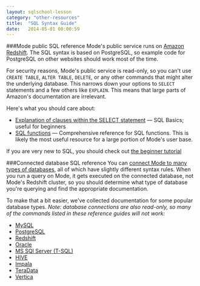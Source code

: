 ```yaml
---
layout: sqlschool-lesson
category: "other-resources"
title:  "SQL Syntax Guide"
date:   2014-05-01 00:00:59
---
```


###Mode public SQL reference
Mode's public service runs on [Amazon Redshift](http://http://aws.amazon.com/redshift/ "Redshift"). The SQL syntax is based on PostgreSQL, so example code for PostgreSQL on other websites should work most of the time.

For security reasons, Mode's public service is read-only, so you can't use `CREATE TABLE`, `ALTER TABLE`, `DELETE`, or any other commands that might alter the underlying database. This narrows down your options to `SELECT` statements and a few others like `EXPLAIN`. This means that large parts of Amazon's documentation are irrelevant.

Here's what you should care about:

* [Explanation of clauses within the SELECT statement](http://docs.aws.amazon.com/redshift/latest/dg/r_SELECT_synopsis.html "SELECT statement clauses") &mdash; SQL Basics; useful for beginners
* [SQL functions](http://docs.aws.amazon.com/redshift/latest/dg/c_SQL_functions.html "Advanced SQL functions") &mdash; Comprehensive reference for SQL functions. This is likely the most useful resource for a large portion of Mode's user base.

If you are very new to SQL, you should check out [the beginner tutorial](/the-basics/basic-concepts.html "Learning SQL")

###Connected database SQL reference
You can [connect Mode to many types of databases](http://help.modeanalytics.com/connecting-databases/ "Connecting to a Database"), all of which have slightly different syntax rules. When you run a query on Mode, it gets executed on the connected database, not Mode's Redshift cluster, so you should determine what type of database you're querying and find the appropriate documentation.

To make that a bit easier, we've collected documentation for some popular database types. *Note: database connections are also read-only, so many of the commands listed in these reference guides will not work:*

* [MySQL](http://dev.mysql.com/doc/ "MySQL")
* [PostgreSQL](http://www.postgresql.org/docs/manuals/ "PostgreSQL")
* [Redshift](http://docs.aws.amazon.com/redshift/latest/dg/cm_chap_SQLCommandRef.html "Redshift")
* [Oracle](http://docs.oracle.com/cd/E11882_01/server.112/e41084/toc.htm "Oracle")
* [MS SQl Server (T-SQL)](http://technet.microsoft.com/en-us/library/ms189826(v=sql.90).aspx)
* [HIVE](https://cwiki.apache.org/confluence/display/Hive/LanguageManual "HIVE")
* [Impala](http://www.cloudera.com/content/cloudera-content/cloudera-docs/Impala/latest/Installing-and-Using-Impala/ciiu_langref.html "Impala")
* [TeraData](http://www.info.teradata.com/templates/eSrchResults.cfm?prodline=&txtpid=&txtrelno=&txtttlkywrd=SQLREF,TNTSEQ&rdsort=Title&srtord=Asc&nm=SQL+Reference)
* [Vertica](https://my.vertica.com/docs/7.0.x/PDF/HP_Vertica_7.0.x_SQL_Reference_Manual.pdf)